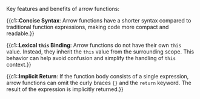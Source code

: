Key features and benefits of arrow functions:

{{c1::**Concise Syntax**: Arrow functions have a shorter syntax compared to traditional function expressions, making code more compact and readable.}}

{{c1::**Lexical `this` Binding**: Arrow functions do not have their own `this` value.
Instead, they inherit the `this` value from the surrounding scope.
This behavior can help avoid confusion and simplify the handling of `this` context.}}

{{c1::**Implicit Return**: If the function body consists of a single expression, arrow functions can omit the curly braces `{}` and the `return` keyword.
The result of the expression is implicitly returned.}}
